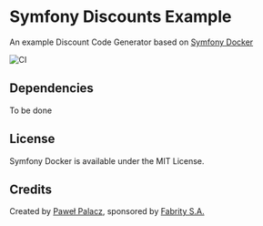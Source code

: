 # Symfony Discounts Example

An example Discount Code Generator based on [Symfony Docker](https://github.com/dunglas/symfony-docker)

![CI](https://github.com/ppoz21/symfony-discounts-example/workflows/CI/badge.svg)

## Dependencies

To be done

## License

Symfony Docker is available under the MIT License.

## Credits

Created by [Paweł Palacz](https://github.com/ppoz21), sponsored by [Fabrity S.A.](https://fabrity.com/)
